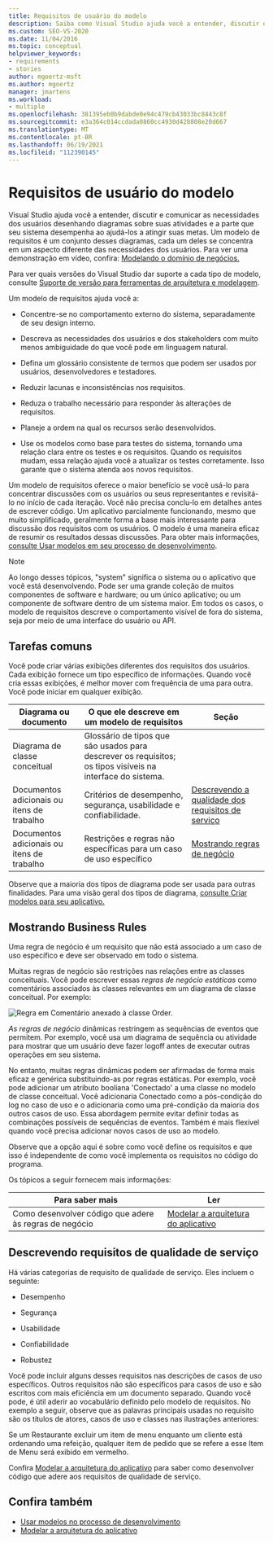 ```yaml
---
title: Requisitos de usuário do modelo
description: Saiba como Visual Studio ajuda você a entender, discutir e comunicar as necessidades dos usuários desenhando diagramas sobre suas atividades.
ms.custom: SEO-VS-2020
ms.date: 11/04/2016
ms.topic: conceptual
helpviewer_keywords:
- requirements
- stories
author: mgoertz-msft
ms.author: mgoertz
manager: jmartens
ms.workload:
- multiple
ms.openlocfilehash: 381395eb0b9dabde0e94c479cb43033bc8443c8f
ms.sourcegitcommit: e3a364c014ccdada0860cc4930d428808e20d667
ms.translationtype: MT
ms.contentlocale: pt-BR
ms.lasthandoff: 06/19/2021
ms.locfileid: "112390145"
---
```

# <a name="model-user-requirements"></a>Requisitos de usuário do modelo

Visual Studio ajuda você a entender, discutir e comunicar as necessidades dos usuários desenhando diagramas sobre suas atividades e a parte que seu sistema desempenha ao ajudá-los a atingir suas metas. Um modelo de requisitos é um conjunto desses diagramas, cada um deles se concentra em um aspecto diferente das necessidades dos usuários. Para ver uma demonstração em vídeo, confira: [Modelando o domínio de negócios.](https://channel9.msdn.com/blogs/clinted/uml-with-vs-2010-part-3-modeling-the-business-domain)

Para ver quais versões do Visual Studio dar suporte a cada tipo de modelo, consulte [Suporte de versão para ferramentas de arquitetura e modelagem](../modeling/analyze-and-model-your-architecture.md#VersionSupport).

Um modelo de requisitos ajuda você a:

- Concentre-se no comportamento externo do sistema, separadamente de seu design interno.

- Descreva as necessidades dos usuários e dos stakeholders com muito menos ambiguidade do que você pode em linguagem natural.

- Defina um glossário consistente de termos que podem ser usados por usuários, desenvolvedores e testadores.

- Reduzir lacunas e inconsistências nos requisitos.

- Reduza o trabalho necessário para responder às alterações de requisitos.

- Planeje a ordem na qual os recursos serão desenvolvidos.

- Use os modelos como base para testes do sistema, tornando uma relação clara entre os testes e os requisitos. Quando os requisitos mudam, essa relação ajuda você a atualizar os testes corretamente. Isso garante que o sistema atenda aos novos requisitos.

Um modelo de requisitos oferece o maior benefício se você usá-lo para concentrar discussões com os usuários ou seus representantes e revisitá-lo no início de cada iteração. Você não precisa conclu-lo em detalhes antes de escrever código. Um aplicativo parcialmente funcionando, mesmo que muito simplificado, geralmente forma a base mais interessante para discussão dos requisitos com os usuários. O modelo é uma maneira eficaz de resumir os resultados dessas discussões. Para obter mais informações, [consulte Usar modelos em seu processo de desenvolvimento](../modeling/use-models-in-your-development-process.md).

> [!NOTE]
> Ao longo desses tópicos, "system" significa o sistema ou o aplicativo que você está desenvolvendo. Pode ser uma grande coleção de muitos componentes de software e hardware; ou um único aplicativo; ou um componente de software dentro de um sistema maior. Em todos os casos, o modelo de requisitos descreve o comportamento visível de fora do sistema, seja por meio de uma interface do usuário ou API.

## <a name="common-tasks"></a>Tarefas comuns

Você pode criar várias exibições diferentes dos requisitos dos usuários.  Cada exibição fornece um tipo específico de informações.  Quando você cria essas exibições, é melhor mover com frequência de uma para outra. Você pode iniciar em qualquer exibição.

|Diagrama ou documento|O que ele descreve em um modelo de requisitos|Seção|
|-|-|-|
|Diagrama de classe conceitual|Glossário de tipos que são usados para descrever os requisitos; os tipos visíveis na interface do sistema.||
|Documentos adicionais ou itens de trabalho|Critérios de desempenho, segurança, usabilidade e confiabilidade.|[Descrevendo a qualidade dos requisitos de serviço](#QoSRequirements)|
|Documentos adicionais ou itens de trabalho|Restrições e regras não específicas para um caso de uso específico|[Mostrando regras de negócio](#BusinessRules)|

Observe que a maioria dos tipos de diagrama pode ser usada para outras finalidades. Para uma visão geral dos tipos de diagrama, [consulte Criar modelos para seu aplicativo.](../modeling/create-models-for-your-app.md)

## <a name="showing-business-rules"></a><a name="BusinessRules"></a> Mostrando Business Rules

Uma regra de negócio é um requisito que não está associado a um caso de uso específico e deve ser observado em todo o sistema.

Muitas regras de negócio são restrições nas relações entre as classes conceituais. Você pode escrever essas *regras de negócio estáticas* como comentários associados às classes relevantes em um diagrama de classe conceitual. Por exemplo:

![Regra em Comentário anexado à classe Order.](../modeling/media/uml_reqmcd2.png)

*As regras de negócio* dinâmicas restringem as sequências de eventos que permitem. Por exemplo, você usa um diagrama de sequência ou atividade para mostrar que um usuário deve fazer logoff antes de executar outras operações em seu sistema.

No entanto, muitas regras dinâmicas podem ser afirmadas de forma mais eficaz e genérica substituindo-as por regras estáticas. Por exemplo, você pode adicionar um atributo booliana 'Conectado' a uma classe no modelo de classe conceitual. Você adicionaria Conectado como a pós-condição do log no caso de uso e o adicionaria como uma pré-condição da maioria dos outros casos de uso. Essa abordagem permite evitar definir todas as combinações possíveis de sequências de eventos. Também é mais flexível quando você precisa adicionar novos casos de uso ao modelo.

Observe que a opção aqui é sobre como você define os requisitos e que isso é independente de como você implementa os requisitos no código do programa.

Os tópicos a seguir fornecem mais informações:

|Para saber mais|Ler|
|-|-|
|Como desenvolver código que adere às regras de negócio|[Modelar a arquitetura do aplicativo](../modeling/model-your-app-s-architecture.md)|

## <a name="describing-quality-of-service-requirements"></a><a name="QoSRequirements"></a> Descrevendo requisitos de qualidade de serviço

Há várias categorias de requisito de qualidade de serviço. Eles incluem o seguinte:

- Desempenho

- Segurança

- Usabilidade

- Confiabilidade

- Robustez

Você pode incluir alguns desses requisitos nas descrições de casos de uso específicos. Outros requisitos não são específicos para casos de uso e são escritos com mais eficiência em um documento separado. Quando você pode, é útil aderir ao vocabulário definido pelo modelo de requisitos. No exemplo a seguir, observe que as palavras principais usadas no requisito são os títulos de atores, casos de uso e classes nas ilustrações anteriores:

Se um Restaurante excluir um item de menu enquanto um cliente está ordenando uma refeição, qualquer item de pedido que se refere a esse Item de Menu será exibido em vermelho.

Confira [Modelar a arquitetura do aplicativo](../modeling/model-your-app-s-architecture.md) para saber como desenvolver código que adere aos requisitos de qualidade de serviço.

## <a name="see-also"></a>Confira também

- [Usar modelos no processo de desenvolvimento](../modeling/use-models-in-your-development-process.md)
- [Modelar a arquitetura do aplicativo](../modeling/model-your-app-s-architecture.md)
